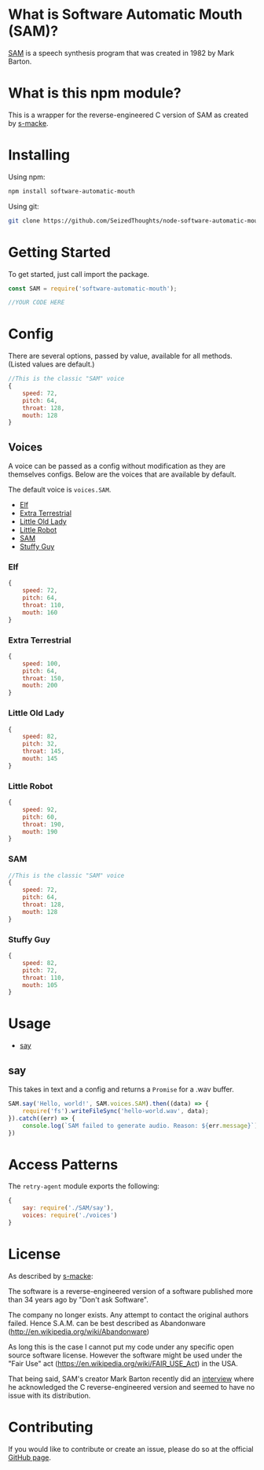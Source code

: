 # What is Software Automatic Mouth (SAM)?

[SAM](https://en.wikipedia.org/wiki/Software_Automatic_Mouth) is a speech synthesis program that was created in 1982 by Mark Barton.

# What is this npm module?

This is a wrapper for the reverse-engineered C version of SAM as created by [s-macke](https://github.com/s-macke/SAM).

# Installing

Using npm:

```bash
npm install software-automatic-mouth
```

Using git:

```bash
git clone https://github.com/SeizedThoughts/node-software-automatic-mouth.git
```

# Getting Started

To get started, just call import the package.

```js
const SAM = require('software-automatic-mouth');

//YOUR CODE HERE
```

# Config

There are several options, passed by value, available for all methods. (Listed values are default.)

```js
//This is the classic "SAM" voice
{
    speed: 72,
    pitch: 64,
    throat: 128,
    mouth: 128
}
```

## Voices

A voice can be passed as a config without modification as they are themselves configs. Below are the voices that are available by default.

The default voice is `voices.SAM`.

- [Elf](#elf)
- [Extra Terrestrial](#extra-terrestrial)
- [Little Old Lady](#little-old-lady)
- [Little Robot](#little-robot)
- [SAM](#sam)
- [Stuffy Guy](#stuffy-guy)

### Elf

```js
{
    speed: 72,
    pitch: 64,
    throat: 110,
    mouth: 160
}
```

### Extra Terrestrial

```js
{
    speed: 100,
    pitch: 64,
    throat: 150,
    mouth: 200
}
```

### Little Old Lady

```js
{
    speed: 82,
    pitch: 32,
    throat: 145,
    mouth: 145
}
```

### Little Robot

```js
{
    speed: 92,
    pitch: 60,
    throat: 190,
    mouth: 190
}
```

### SAM

```js
//This is the classic "SAM" voice
{
    speed: 72,
    pitch: 64,
    throat: 128,
    mouth: 128
}
```

### Stuffy Guy

```js
{
    speed: 82,
    pitch: 72,
    throat: 110,
    mouth: 105
}
```

# Usage

- [say](#say)

## say

This takes in text and a config and returns a `Promise` for a .wav buffer.

```js
SAM.say('Hello, world!', SAM.voices.SAM).then((data) => {
    require('fs').writeFileSync('hello-world.wav', data);
}).catch((err) => {
    console.log(`SAM failed to generate audio. Reason: ${err.message}`);
})
```

# Access Patterns

The `retry-agent` module exports the following:

```js
{
    say: require('./SAM/say'),
    voices: require('./voices')
}
```

# License

As described by [s-macke](https://github.com/s-macke/SAM#license):

The software is a reverse-engineered version of a software published more than 34 years ago by "Don't ask Software".

The company no longer exists. Any attempt to contact the original authors failed. Hence S.A.M. can be best described as Abandonware (http://en.wikipedia.org/wiki/Abandonware)

As long this is the case I cannot put my code under any specific open source software license. However the software might be used under the "Fair Use" act (https://en.wikipedia.org/wiki/FAIR_USE_Act) in the USA.

That being said, SAM's creator Mark Barton recently did an [interview](https://archive.org/details/Mark-Barton-Software-Automatic-Mouth/Mark+Barton+320.mp3) where he acknowledged the C reverse-engineered version and seemed to have no issue with its distribution.

# Contributing

If you would like to contribute or create an issue, please do so at the official [GitHub page](https://github.com/SeizedBots/software-automatic-mouth).